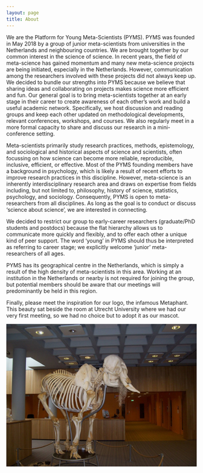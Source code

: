 ```yaml
---
layout: page
title: About 
---
```


We are the Platform for Young Meta-Scientists (PYMS). PYMS was founded in May 2018 by a group of junior meta-scientists from universities in the Netherlands and neighbouring countries. We are brought together by our common interest in the science of science. In recent years, the field of meta-science has gained momentum and many new meta-science projects are being initiated, especially in the Netherlands. However, communication among the researchers involved with these projects did not always keep up. We decided to bundle our strengths into PYMS because we believe that sharing ideas and collaborating on projects makes science more efficient and fun.
Our general goal is to bring meta-scientists together at an early stage in their career to create awareness of each other’s work and build a useful academic network. Specifically, we host discussion and reading groups and keep each other updated on methodological developments, relevant conferences, workshops, and courses. We also regularly meet in a more formal capacity to share and discuss our research in a mini-conference setting.

Meta-scientists primarily study research practices, methods, epistemology, and sociological and historical aspects of science and scientists, often focussing on how science can become more reliable, reproducible, inclusive, efficient, or effective. Most of the PYMS founding members have a background in psychology, which is likely a result of recent efforts to improve research practices in this discipline. However, meta-science is an inherently interdisciplinary research area and draws on expertise from fields including, but not limited to, philosophy, history of science, statistics, psychology, and sociology. Consequently, PYMS is open to meta-researchers from all disciplines. As long as the goal is to conduct or discuss ‘science about science’, we are interested in connecting.

We decided to restrict our group to early-career researchers (graduate/PhD students and postdocs) because the flat hierarchy allows us to communicate more quickly and flexibly, and to offer each other a unique kind of peer support. The word ‘young’ in PYMS should thus be interpreted as referring to career stage; we explicitly welcome ‘junior’ meta-researchers of all ages.

PYMS has its geographical centre in the Netherlands, which is simply a result of the high density of meta-scientists in this area. Working at an institution in the Netherlands or nearby is not required for joining the group, but potential members should be aware that our meetings will predominantly be held in this region.

Finally, please meet the inspiration for our logo, the infamous Metaphant. This beauty sat beside the room at Utrecht University where we had our very first meeting, so we had no choice but to adopt it as our mascot.

![Metaphant](images/metaphant.jpg)
